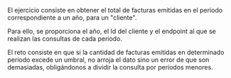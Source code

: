 El ejercicio consiste en obtener el total de facturas emitidas
en el período correspondiente a un año, para un "cliente".

Para ello, se proporciona el año, el Id del cliente y el endpoint
al que se realizan las consultas de cada período.

El reto consiste en que si la cantidad de facturas emitidas en
determinado período excede un umbral, no arroja el dato sino un
error de que son demasiadas, obligándonos a dividir la consulta
por períodos menores.
